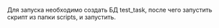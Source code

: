 Для запуска необходимо создать БД test_task, после чего запустить скрипт из папки scripts, и запустить.